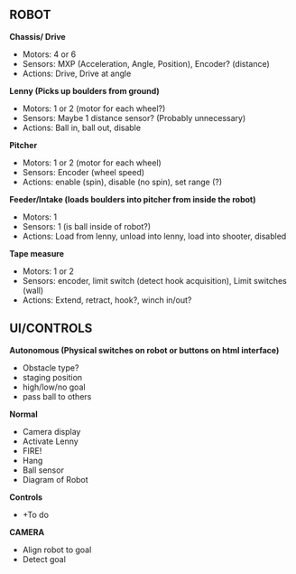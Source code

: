 ROBOT
-----
**Chassis/ Drive**

* Motors: 4 or 6
* Sensors: MXP (Acceleration, Angle, Position), Encoder? (distance)
* Actions: Drive, Drive at angle

**Lenny (Picks up boulders from ground)**
* Motors: 1 or 2 (motor for each wheel?)
* Sensors: Maybe 1 distance sensor? (Probably unnecessary)
* Actions: Ball in, ball out, disable 

**Pitcher**
* Motors: 1 or 2 (motor for each wheel)
* Sensors: Encoder (wheel speed)
* Actions: enable (spin), disable (no spin), set range (?)

**Feeder/Intake (loads boulders into pitcher from inside the robot)**
* Motors: 1
* Sensors: 1 (is ball inside of robot?)
* Actions: Load from lenny, unload into lenny, load into shooter, disabled

**Tape measure**
* Motors: 1 or 2
* Sensors: encoder, limit switch (detect hook acquisition), Limit switches (wall)
* Actions: Extend, retract, hook?, winch in/out?



UI/CONTROLS
-----------

**Autonomous (Physical switches on robot or buttons on html interface)**
* Obstacle type?
* staging position
* high/low/no goal
* pass ball to others

**Normal**
* Camera display
* Activate Lenny
* FIRE!
* Hang
* Ball sensor
* Diagram of Robot

**Controls**
* +To do

**CAMERA**
* Align robot to goal
* Detect goal



